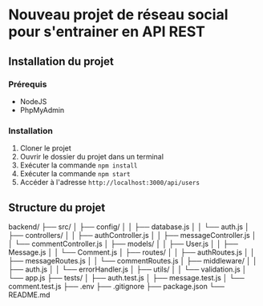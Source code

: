 # Nouveau projet de réseau social pour s'entrainer en API REST
## Installation du projet

### Prérequis
- NodeJS
- PhpMyAdmin

### Installation
1. Cloner le projet
2. Ouvrir le dossier du projet dans un terminal
3. Exécuter la commande `npm install`
4. Exécuter la commande `npm start`
5. Accéder à l'adresse `http://localhost:3000/api/users`


## Structure du projet

backend/
├── src/
│   ├── config/
│   │   ├── database.js
│   │   └── auth.js
│   ├── controllers/
│   │   ├── authController.js
│   │   ├── messageController.js
│   │   └── commentController.js
│   ├── models/
│   │   ├── User.js
│   │   ├── Message.js
│   │   └── Comment.js
│   ├── routes/
│   │   ├── authRoutes.js
│   │   ├── messageRoutes.js
│   │   └── commentRoutes.js
│   ├── middleware/
│   │   ├── auth.js
│   │   └── errorHandler.js
│   ├── utils/
│   │   └── validation.js
│   └── app.js
├── tests/
│   ├── auth.test.js
│   ├── message.test.js
│   └── comment.test.js
├── .env
├── .gitignore
├── package.json
└── README.md